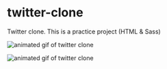 # twitter-clone

Twitter clone. This is a practice project (HTML &amp; Sass)

![animated gif of twitter clone](content/twitter-clone-1.gif)

![animated gif of twitter clone](content/twitter-clone-2.gif)
